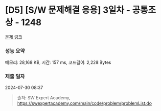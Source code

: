 # [D5] [S/W 문제해결 응용] 3일차 - 공통조상 - 1248 

[문제 링크](https://swexpertacademy.com/main/code/problem/problemDetail.do?contestProbId=AV15PTkqAPYCFAYD) 

### 성능 요약

메모리: 28,168 KB, 시간: 157 ms, 코드길이: 2,228 Bytes

### 제출 일자

2024-07-30 08:37



> 출처: SW Expert Academy, https://swexpertacademy.com/main/code/problem/problemList.do